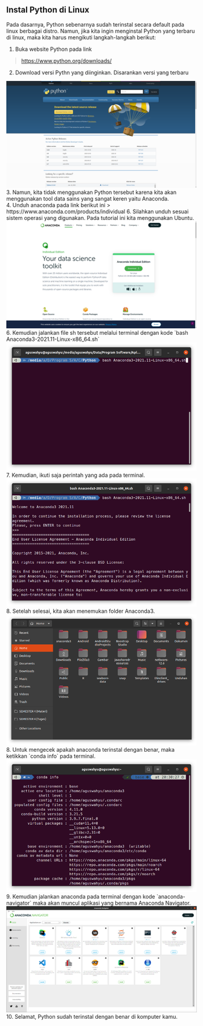 ## Instal Python di Linux

Pada dasarnya, Python sebenarnya sudah terinstal secara default pada linux berbagai distro. Namun, jika kita ingin menginstal Python yang terbaru di linux, maka kita harus mengikuti langkah-langkah berikut:

1. Buka website Python pada link
  > https://www.python.org/downloads/
2. Download versi Pythn yang diinginkan. Disarankan versi yang terbaru
  <img src="./img/1.png"/>
3. Namun, kita tidak menggunakan Python tersebut karena kita akan menggunakan tool data sains yang sangat keren yaitu Anaconda.
<br>
4. Unduh anaconda pada link berikut ini
  > https://www.anaconda.com/products/individual
6. Silahkan unduh sesuai sistem operasi yang digunakan. Pada tutorial ini kita menggunakan Ubuntu.
  <img src="./img/2.png"/>
6. Kemudian jalankan file sh tersebut melalui terminal dengan kode `bash Anaconda3-2021.11-Linux-x86_64.sh`
  <img src="./img/3.png"/>
7. Kemudian, ikuti saja perintah yang ada pada terminal.
  <img src="./img/4.png"/>
8. Setelah selesai, kita akan menemukan folder Anaconda3.
  <img src="./img/5.png"/>
8. Untuk mengecek apakah anaconda terinstal dengan benar, maka ketikkan `conda info` pada terminal.
  <img src="./img/6.png"/>
9. Kemudian jalankan anaconda pada terminal dengan kode `anaconda-navigator` maka akan muncul aplikasi yang bernama Anaconda Navigator.
  <img src="./img/7.png"/> 
10. Selamat, Python sudah terinstal dengan benar di komputer kamu.